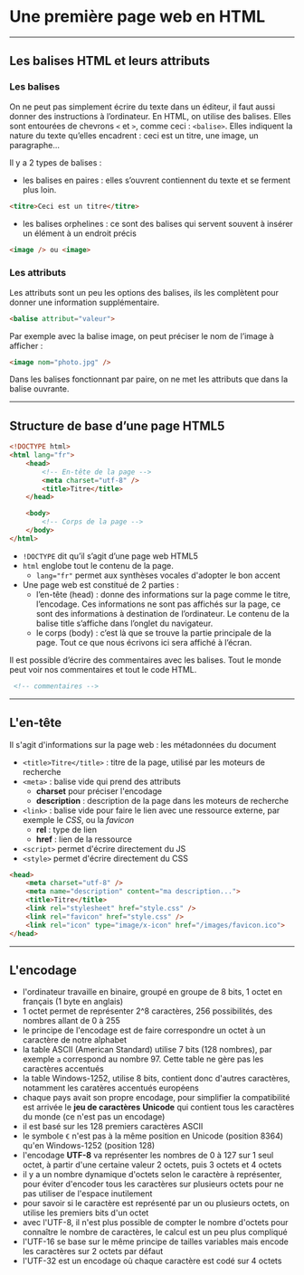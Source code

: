 # Une première page web en HTML

----

## Les balises HTML et leurs attributs

### Les balises

On ne peut pas simplement écrire du texte dans un éditeur, il faut aussi donner des instructions à l’ordinateur. En HTML, on utilise des balises. Elles sont entourées de chevrons `<` et `>`, comme ceci : `<balise>`. Elles indiquent la nature du texte qu’elles encadrent : ceci est un titre, une image, un paragraphe…

Il y a 2 types de balises :
- les balises en paires : elles s’ouvrent contiennent du texte et se ferment plus loin.
```html
<titre>Ceci est un titre</titre>
```
- les balises orphelines : ce sont des balises qui servent souvent à insérer un élément à un endroit précis
```html
<image /> ou <image>
```

### Les attributs
Les attributs sont un peu les options des balises, ils les complètent pour donner une information supplémentaire.
```html
<balise attribut="valeur">
  ```
Par exemple avec la balise image, on peut préciser le nom de l’image à afficher :
```html
<image nom="photo.jpg" />
```

Dans les balises fonctionnant par paire, on ne met les attributs que dans la balise ouvrante.

----

## Structure de base d’une page HTML5

```html
<!DOCTYPE html>
<html lang="fr">
    <head>
        <!-- En-tête de la page -->
        <meta charset="utf-8" />
        <title>Titre</title>
    </head>

    <body>
        <!-- Corps de la page -->
    </body>
</html>
```

- `!DOCTYPE`  dit qu’il s’agit d’une page web HTML5
- `html` englobe tout le contenu de la page.
    - `lang="fr"` permet aux synthèses vocales d'adopter le bon accent
- Une page web est constitué de 2 parties :
    - l’en-tête (head) : donne des informations sur la page comme le titre, l’encodage. Ces informations ne sont pas affichés sur la page, ce sont des informations à destination de l’ordinateur. Le contenu de la balise title s’affiche dans l’onglet du navigateur.
    - le corps (body) : c’est là que se trouve la partie principale de la page. Tout ce que nous écrivons ici sera affiché à l’écran.

Il est possible d’écrire des commentaires avec les balises. Tout le monde peut voir nos commentaires et tout le code HTML.
```html
 <!-- commentaires -->
 ```
 
----

## L'en-tête <head>

Il s'agit d'informations sur la page web : les métadonnées du document
- `<title>Titre</title>` : titre de la page, utilisé par les moteurs de recherche
- `<meta>` : balise vide qui prend des attributs
    - **charset** pour préciser l'encodage
    - **description** : description de la page dans les moteurs de recherche
- `<link>` : balise vide pour faire le lien avec une ressource externe, par exemple le *CSS*, ou la *favicon*
    - **rel** : type de lien
    - **href** : lien de la ressource
- `<script>` permet d'écrire directement du JS
- `<style>` permet d'écrire directement du CSS


```html
<head>
    <meta charset="utf-8" />
    <meta name="description" content="ma description...">
    <title>Titre</title>
    <link rel="stylesheet" href="style.css" />
    <link rel="favicon" href="style.css" />
    <link rel="icon" type="image/x-icon" href="/images/favicon.ico">
</head>
```

----

## L'encodage

- l'ordinateur travaille en binaire, groupé en groupe de 8 bits, 1 octet en français (1 byte en anglais)
- 1 octet permet de représenter 2^8 caractères, 256 possibilités, des nombres allant de 0 à 255
- le principe de l'encodage est de faire correspondre un octet à un caractère de notre alphabet
- la table ASCII (American Standard) utilise 7 bits (128 nombres), par exemple `a` correspond au nombre 97. Cette table ne gère pas les caractères accentués
- la table Windows-1252, utilise 8 bits, contient donc d'autres caractères, notamment les caratères accentués européens
- chaque pays avait son propre encodage, pour simplifier la compatibilité est arrivée le **jeu de caractères** **Unicode** qui contient tous les caractères du monde (ce n'est pas un encodage)
- il est basé sur les 128 premiers caractères ASCII
- le symbole `€` n'est pas à la même position en Unicode (position 8364) qu'en Windows-1252 (position 128)
- l'encodage **UTF-8** va représenter les nombres de 0 à 127 sur 1 seul octet, à partir d'une certaine valeur 2 octets, puis 3 octets et 4 octets
- il y a un nombre dynamique d'octets selon le caractère à représenter, pour éviter d'encoder tous les caractères sur plusieurs octets pour ne pas utiliser de l'espace inutilement
- pour savoir si le caractère est représenté par un ou plusieurs octets, on utilise les premiers bits d'un octet
- avec l'UTF-8, il n'est plus possible de compter le nombre d'octets pour connaître le nombre de caractères, le calcul est un peu plus compliqué
- l'UTF-16 se base sur le même principe de tailles variables mais encode les caractères sur 2 octets par défaut
- l'UTF-32 est un encodage où chaque caractère est codé sur 4 octets
